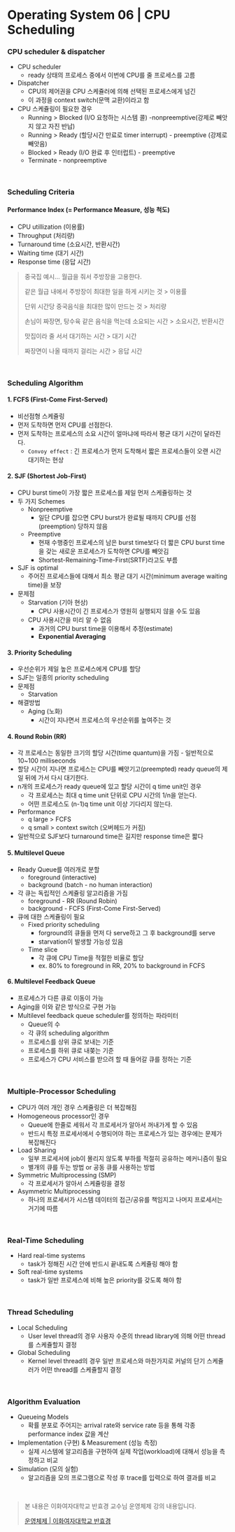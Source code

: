 # Operating System 06 | CPU Scheduling

### CPU scheduler & dispatcher

- CPU scheduler
  - ready 상태의 프로세스 중에서 이번에 CPU를 줄 프로세스를 고름
- Dispatcher
  - CPU의 제어권을 CPU 스케쥴러에 의해 선택된 프로세스에게 넘긴
  - 이 과정을 context switch(문맥 교환)이라고 함
- CPU 스케쥴링이 필요한 경우
  - Running > Blocked (I/O 요청하는 시스템 콜) -nonpreemptive(강제로 빼앗지 않고 자진 반납)
  - Running > Ready (할당시간 만료로 timer interrupt) - preemptive (강제로 빼앗음)
  - Blocked > Ready (I/O 완료 후 인터럽트) - preemptive
  - Terminate - nonpreemptive

<br>

### Scheduling Criteria

#### Performance Index (= Performance Measure, 성능 척도)

- CPU utillization (이용률)
- Throughput (처리량)
- Turnaround time (소요시간, 반환시간)
- Waiting time (대기 시간)
- Response time (응답 시간)

> 중국집 예시... 월급을 줘서 주방장을 고용한다.
>
> 같은 월급 내에서 주방장이 최대한 일을 하게 시키는 것 > 이용률
>
> 단위 시간당 중국음식을 최대한 많이 만드는 것  > 처리량
>
> 손님이 짜장면, 탕수육 같은 음식을 먹는데 소요되는 시간 > 소요시간, 반환시간
>
> 맛집이라 줄 서서 대기하는 시간 > 대기 시간
>
> 짜장면이 나올 때까지 걸리는 시간 > 응답 시간

<br>

### Scheduling Algorithm

#### 1. FCFS (First-Come First-Served)

- 비선점형 스케쥴링
- 먼저 도착하면 먼저 CPU를 선점한다.
- 먼저 도착하는 프로세스의 소요 시간이 얼마냐에 따라서 평균 대기 시간이 달라진다.
  - `Convoy effect` : 긴 프로세스가 먼저 도착해서 짧은 프로세스들이 오랜 시간 대기하는 현상

#### 2. SJF (Shortest Job-First)

- CPU burst time이 가장 짧은 프로세스를 제일 먼저 스케쥴링하는 것
- 두 가지 Schemes
  - Nonpreemptive
    - 일단 CPU를 잡으면 CPU burst가 완료될 때까지 CPU를 선점(preemption) 당하지 않음
  - Preemptive
    - 현재 수행중인 프로세스의 남은 burst time보다 더 짧은 CPU burst time을 갖는 새로운 프로세스가 도착하면 CPU를 빼앗김
    - Shortest-Remaining-Time-First(SRTF)라고도 부름
- SJF is optimal
  - 주어진 프로세스들에 대해서 최소 평균 대기 시간(minimum average waiting time)을 보장
- 문제점
  - Starvation (기아 현상)
    - CPU 사용시간이 긴 프로세스가 영원히 실행되지 않을 수도 있음
  - CPU 사용시간을 미리 알 수 없음
    - 과거의 CPU burst time을 이용해서 추정(estimate)
    - **Exponential Averaging**

#### 3. Priority Scheduling

- 우선순위가 제일 높은 프로세스에게 CPU를 할당
- SJF는 일종의 priority scheduling
- 문제점
  - Starvation
- 해결방법
  - Aging (노화)
    - 시간이 지나면서 프로세스의 우선순위를 높여주는 것

#### 4. Round Robin (RR)

- 각 프로세스는 동일한 크기의 할당 시간(time quantum)을 가짐 - 일반적으로 10~100 milliseconds
- 할당 시간이 지나면 프로세스는 CPU를 빼앗기고(preempted) ready queue의 제일 뒤에 가서 다시 대기한다.
- n개의 프로세스가  ready queue에 있고 할당 시간이 q time unit인 경우
  - 각 프로세스는 최대 q time unit 단위로 CPU 시간의 1/n을 얻는다.
  - 어떤 프로세스도 (n-1)q time unit 이상 기다리지 않는다.
- Performance
  - q large > FCFS
  - q small > context switch (오버헤드가 커짐)
- 일반적으로 SJF보다 turnaround time은 길지만 response time은 짧다

#### 5. Multilevel Queue

- Ready Queue를 여러개로 분할
  - foreground (interactive)
  - background (batch - no human interaction)
- 각 큐는 독립적인 스케쥴링 알고리즘을 가짐
  - foreground - RR (Round Robin)
  - background - FCFS (First-Come First-Served)
- 큐에 대한 스케쥴링이 필요
  - Fixed priority scheduling
    - forground의 큐들을 먼저 다 serve하고 그 후 background를 serve
    - starvation이 발생할 가능성 있음
  - Time slice
    - 각 큐에 CPU Time을 적절한 비율로 할당
    - ex. 80% to foreground in RR, 20% to background in FCFS

#### 6. Multilevel Feedback Queue

- 프로세스가 다른 큐로 이동이 가능
- Aging을 이와 같은 방식으로 구현 가능
- Multilevel feedback queue scheduler를 정의하는 파라미터
  - Queue의 수
  - 각 큐의 scheduling algorithm
  - 프로세스를 상위 큐로 보내는 기준
  - 프로세스를 하위 큐로 내쫒는 기준
  - 프로세스가 CPU 서비스를 받으려 할 때 들어갈 큐를 정하는 기준

<br>

### Multiple-Processor Scheduling

- CPU가 여러 개인 경우 스케쥴링은 더 복잡해짐
- Homogeneous processor인 경우
  - Queue에 한줄로 세워서 각 프로세서가 알아서 꺼내가게 할 수 있음
  - 반드시 특정 프로세서에서 수행되어야 하는 프로세스가 있는 경우에는 문제가 복잡해진다
- Load Sharing
  - 일부 프로세서에 job이 몰리지 않도록 부하를 적절히 공유하는 메커니즘이 필요
  - 별개의 큐를 두는 방법 or 공동 큐를 사용하는 방법
- Symmetric Multiprocessing (SMP)
  - 각 프로세서가 알아서 스케쥴링을 결정
- Asymmetric Multiprocessing
  - 하나의 프로세서가 시스템 데이터의 접근/공유를 책임지고 나머지 프로세서는 거기에 따름

<br>

### Real-Time Scheduling

- Hard real-time systems
  - task가 정해진 시간 안에 반드시 끝내도록 스케쥴링 해야 함
- Soft real-time systems
  - task가 일반 프로세스에 비해 높은 priority를 갖도록 해야 함

<br>

### Thread Scheduling

- Local Scheduling
  - User level thread의 경우 사용자 수준의 thread library에 의해 어떤 thread를 스케쥴할지 결정
- Global Scheduling
  - Kernel level thread의 경우 일반 프로세스와 마찬가지로 커널의 단기 스케쥴러가 어떤 thread를 스케쥴할지 결정

<br>

### Algorithm Evaluation

- Queueing Models
  - 확률 분포로 주어지는 arrival rate와 service rate 등을 통해 각종 performance index 값을 계산
- Implementation (구현) & Measurement (성능 측정)
  - 실제 시스템에 알고리즘을 구현하여 실제 작업(workload)에 대해서 성능을 측정하고 비교
- Simulation (모의 실험)
  - 알고리즘을 모의 프로그램으로 작성 후 trace를 입력으로 하여 결과를 비교

<br>

> 본 내용은 이화여자대학교 반효경 교수님 운영체제 강의 내용입니다.
>
> [운영체제 | 이화여자대학교 반효경](http://www.kocw.net/home/search/kemView.do?kemId=1046323)

